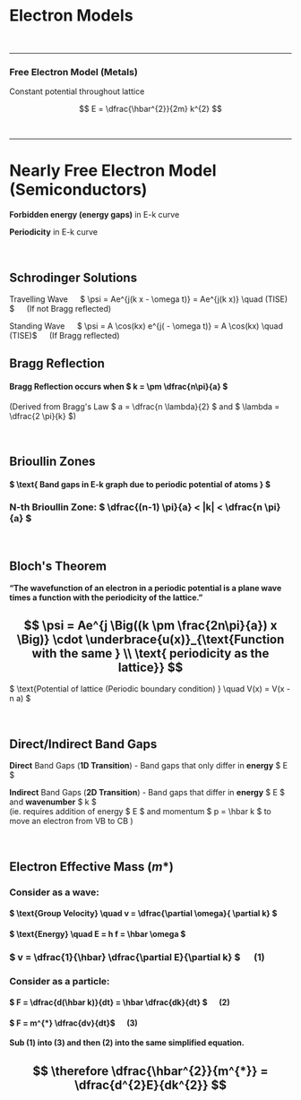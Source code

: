 # Electron Models

</br> <hr>

### Free Electron Model (Metals)

Constant potential throughout lattice

$$ E = \dfrac{\hbar^{2}}{2m} k^{2} $$

</br><hr>

# Nearly Free Electron Model (Semiconductors)

**Forbidden energy (energy gaps)** in E-k curve

**Periodicity** in E-k curve

</br>

## Schrodinger Solutions

Travelling Wave   $ \psi = Ae^{j(k x - \omega t)} = Ae^{j(k x)} \quad (TISE) $ &emsp; (If not Bragg reflected)

Standing Wave   $ \psi = A \cos(kx) e^{j( - \omega t)} = A \cos(kx) \quad (TISE)$ &emsp; (If Bragg reflected)


## Bragg Reflection

#### Bragg Reflection occurs when $ k = \pm \dfrac{n\pi}{a} $

(Derived from Bragg's Law $ a = \dfrac{n \lambda}{2} $ and $ \lambda = \dfrac{2 \pi}{k} $)


</br>

## Brioullin Zones

#### $ \text{ Band gaps in E-k graph due to periodic potential of atoms } $


### N-th Brioullin Zone: $ \dfrac{(n-1) \pi}{a} < |k| < \dfrac{n \pi}{a} $


</br>

## Bloch's Theorem

__“The wavefunction of an electron in a periodic potential is a plane wave times a function with the periodicity of the lattice.”__


## $$ \psi = Ae^{j \Big((k \pm \frac{2n\pi}{a}) x \Big)} \cdot \underbrace{u(x)}_{\text{Function with the same } \\ \text{ periodicity as the lattice}} $$

$ \text{Potential of lattice (Periodic boundary condition) } \quad V(x) = V(x - n a) $


</br>

## Direct/Indirect Band Gaps

**Direct** Band Gaps (**1D Transition**) - Band gaps that only differ in **energy** $ E $

**Indirect** Band Gaps (**2D Transition**) - Band gaps that differ in **energy** $ E $ and **wavenumber** $ k $ </br>
(ie. requires addition of energy $ E $ and momentum $ p = \hbar k $ to move an electron from VB to CB )


</br>

## Electron Effective Mass ($m*$)

### Consider as a **wave**:

#### $ \text{Group Velocity} \quad v = \dfrac{\partial \omega}{ \partial k} $

#### $ \text{Energy} \quad E = h f = \hbar \omega $

### $ v = \dfrac{1}{\hbar} \dfrac{\partial E}{\partial k} $ &emsp; (1)


### Consider as a **particle**:

#### $ F = \dfrac{d(\hbar k)}{dt} = \hbar \dfrac{dk}{dt} $ &emsp; (2) 

#### $ F = m^{*} \dfrac{dv}{dt}$ &emsp; (3)


**Sub (1) into (3) and then (2) into the same simplified equation.**
## $$ \therefore \dfrac{\hbar^{2}}{m^{*}} =  \dfrac{d^{2}E}{dk^{2}} $$
